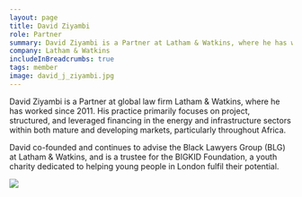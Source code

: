 ```yaml
---
layout: page
title: David Ziyambi
role: Partner
summary: David Ziyambi is a Partner at Latham & Watkins, where he has worked since 2011.
company: Latham & Watkins
includeInBreadcrumbs: true
tags: member
image: david_j_ziyambi.jpg
---
```


<div class="govuk-grid-row">
  <div class="govuk-grid-column-two-thirds">
  
David Ziyambi is a Partner at global law firm Latham & Watkins, where he has worked since 2011. His practice primarily focuses on project, structured, and leveraged financing in the energy and infrastructure sectors within both mature and developing markets, particularly throughout Africa.  

David co-founded and continues to advise the Black Lawyers Group (BLG) at Latham & Watkins, and is a trustee for the BIGKID Foundation, a youth charity dedicated to helping young people in London fulfil their potential.

  </div>
  <div class="govuk-grid-column-one-third member-page-image"><img src="/images/{{image}}"/></div>
</div>
